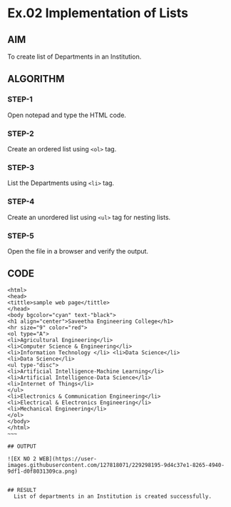 # Ex.02 Implementation of Lists
## AIM
  To create list of Departments in an Institution.

## ALGORITHM
### STEP-1
  Open notepad and type the HTML code.

### STEP-2
  Create an ordered list using ```<ol>``` tag.

### STEP-3
  List the Departments using ```<li>``` tag.

### STEP-4
  Create an unordered list using ```<ul>``` tag for nesting lists.

### STEP-5
  Open the file in a browser and verify the output.
  
## CODE
```
<html>
<head>
<tittle>sample web page</tittle>
</head>
<body bgcolor="cyan" text-"black">
<h1 align="center">Saveetha Engineering College</h1>
<hr size="9" color="red">
<ol type="A">
<li>Agricultural Engineering</li>
<li>Computer Science & Engineering</li>
<li>Information Technology </li> <li>Data Science</li>
<li>Data Science</li>
<ul type-"disc">
<li>Artificial Intelligence-Machine Learning</li>
<li>Artificial Intelligence-Data Science</li>
<li>Internet of Things</li>
</ul>
<li>Electronics & Communication Engineering</li>
<li>Electrical & Electronics Engineering</li>
<li>Mechanical Engineering</li>
</ol>
</body>
</html>
~~~

## OUTPUT

![EX NO 2 WEB](https://user-images.githubusercontent.com/127818071/229298195-9d4c37e1-8265-4940-9df1-d0f8031309ca.png)


## RESULT
  List of departments in an Institution is created successfully.
